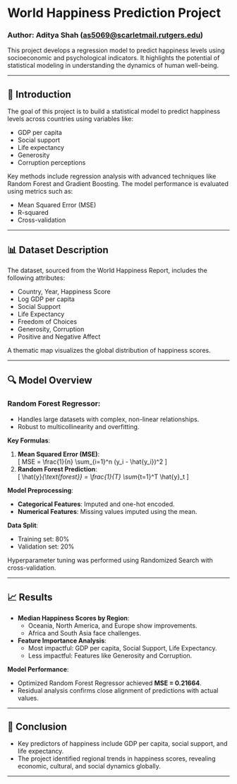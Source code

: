 # World Happiness Prediction Project

### Author: Aditya Shah ([as5069@scarletmail.rutgers.edu](mailto:as5069@scarletmail.rutgers.edu))  

This project develops a regression model to predict happiness levels using socioeconomic and psychological indicators. It highlights the potential of statistical modeling in understanding the dynamics of human well-being.

---

## 📌 Introduction  
The goal of this project is to build a statistical model to predict happiness levels across countries using variables like:  
- GDP per capita  
- Social support  
- Life expectancy  
- Generosity  
- Corruption perceptions  

Key methods include regression analysis with advanced techniques like Random Forest and Gradient Boosting. The model performance is evaluated using metrics such as:  
- Mean Squared Error (MSE)  
- R-squared  
- Cross-validation  

---

## 📊 Dataset Description  
The dataset, sourced from the World Happiness Report, includes the following attributes:  
- Country, Year, Happiness Score  
- Log GDP per capita  
- Social Support  
- Life Expectancy  
- Freedom of Choices  
- Generosity, Corruption  
- Positive and Negative Affect  

A thematic map visualizes the global distribution of happiness scores.

---

## 🔍 Model Overview  
### Random Forest Regressor:  
- Handles large datasets with complex, non-linear relationships.  
- Robust to multicollinearity and overfitting.  

**Key Formulas**:  
1. **Mean Squared Error (MSE)**:  
   \[
   MSE = \frac{1}{n} \sum_{i=1}^n (y_i - \hat{y_i})^2
   \]  
2. **Random Forest Prediction**:  
   \[
   \hat{y}_{\text{forest}} = \frac{1}{T} \sum_{t=1}^T \hat{y}_t
   \]  

**Model Preprocessing**:  
- **Categorical Features**: Imputed and one-hot encoded.  
- **Numerical Features**: Missing values imputed using the mean.  

**Data Split**:  
- Training set: 80%  
- Validation set: 20%  

Hyperparameter tuning was performed using Randomized Search with cross-validation.

---

## 📈 Results  
- **Median Happiness Scores by Region**:  
  - Oceania, North America, and Europe show improvements.  
  - Africa and South Asia face challenges.  
- **Feature Importance Analysis**:  
  - Most impactful: GDP per capita, Social Support, Life Expectancy.  
  - Less impactful: Features like Generosity and Corruption.  

**Model Performance**:  
- Optimized Random Forest Regressor achieved **MSE = 0.21664**.  
- Residual analysis confirms close alignment of predictions with actual values.  

---

## 🎯 Conclusion  
- Key predictors of happiness include GDP per capita, social support, and life expectancy.  
- The project identified regional trends in happiness scores, revealing economic, cultural, and social dynamics globally.  

---
